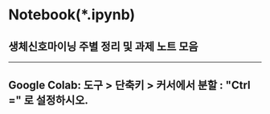 # Notebook(*.ipynb)
## 생체신호마이닝 주별 정리 및 과제 노트 모음
---
## Google Colab: 도구 > 단축키 > 커서에서 분할 : "Ctrl =" 로 설정하시오.
